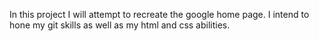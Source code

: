 In this project I will attempt to recreate the google home page. I intend to hone my git skills as well as my html and css abilities.